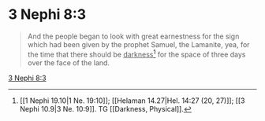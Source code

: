 # 3 Nephi 8:3

> And the people began to look with great earnestness for the sign which had been given by the prophet Samuel, the Lamanite, yea, for the time that there should be <u>darkness</u>[^a] for the space of three days over the face of the land.

[3 Nephi 8:3](https://www.churchofjesuschrist.org/study/scriptures/bofm/3-ne/8?lang=eng&id=p3#p3)


[^a]: [[1 Nephi 19.10|1 Ne. 19:10]]; [[Helaman 14.27|Hel. 14:27 (20, 27)]]; [[3 Nephi 10.9|3 Ne. 10:9]]. TG [[Darkness, Physical]].
